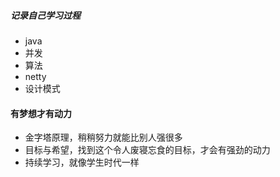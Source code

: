 
##### 记录自己学习过程
- java
- 并发
- 算法
- netty
- 设计模式

#### 有梦想才有动力

- 金字塔原理，稍稍努力就能比别人强很多
- 目标与希望，找到这个令人废寝忘食的目标，才会有强劲的动力
- 持续学习，就像学生时代一样
